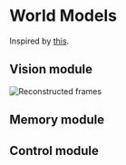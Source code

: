 # World Models

Inspired by [this](https://worldmodels.github.io).

## Vision module
![Reconstructed frames](img/reconstructed.gif)

## Memory module

## Control module
